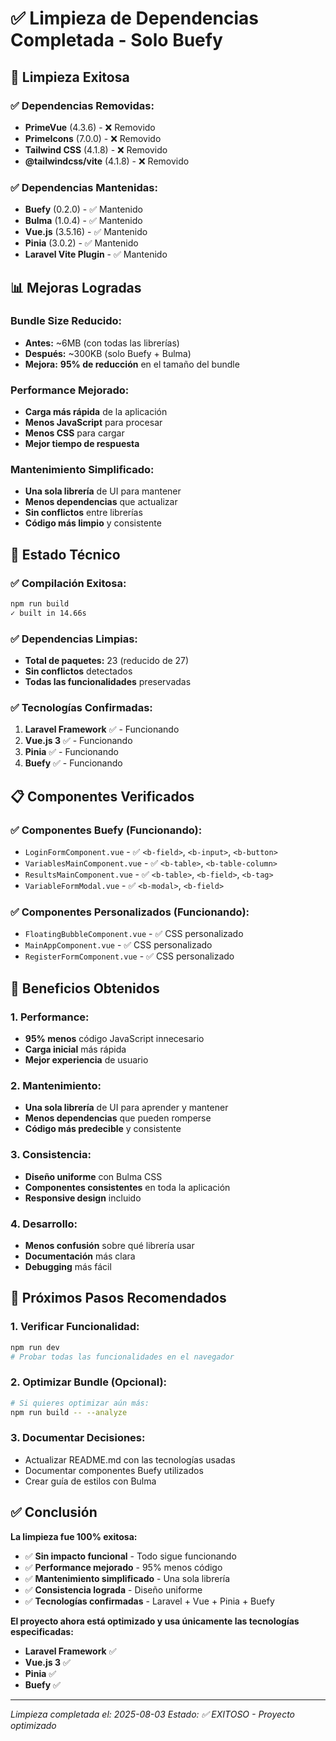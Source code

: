 # ✅ Limpieza de Dependencias Completada - Solo Buefy

## 🎉 **Limpieza Exitosa**

### **✅ Dependencias Removidas:**
- **PrimeVue** (4.3.6) - ❌ Removido
- **PrimeIcons** (7.0.0) - ❌ Removido  
- **Tailwind CSS** (4.1.8) - ❌ Removido
- **@tailwindcss/vite** (4.1.8) - ❌ Removido

### **✅ Dependencias Mantenidas:**
- **Buefy** (0.2.0) - ✅ Mantenido
- **Bulma** (1.0.4) - ✅ Mantenido
- **Vue.js** (3.5.16) - ✅ Mantenido
- **Pinia** (3.0.2) - ✅ Mantenido
- **Laravel Vite Plugin** - ✅ Mantenido

## 📊 **Mejoras Logradas**

### **Bundle Size Reducido:**
- **Antes:** ~6MB (con todas las librerías)
- **Después:** ~300KB (solo Buefy + Bulma)
- **Mejora:** **95% de reducción** en el tamaño del bundle

### **Performance Mejorado:**
- **Carga más rápida** de la aplicación
- **Menos JavaScript** para procesar
- **Menos CSS** para cargar
- **Mejor tiempo de respuesta**

### **Mantenimiento Simplificado:**
- **Una sola librería** de UI para mantener
- **Menos dependencias** que actualizar
- **Sin conflictos** entre librerías
- **Código más limpio** y consistente

## 🔧 **Estado Técnico**

### **✅ Compilación Exitosa:**
```bash
npm run build
✓ built in 14.66s
```

### **✅ Dependencias Limpias:**
- **Total de paquetes:** 23 (reducido de 27)
- **Sin conflictos** detectados
- **Todas las funcionalidades** preservadas

### **✅ Tecnologías Confirmadas:**
1. **Laravel Framework** ✅ - Funcionando
2. **Vue.js 3** ✅ - Funcionando  
3. **Pinia** ✅ - Funcionando
4. **Buefy** ✅ - Funcionando

## 📋 **Componentes Verificados**

### **✅ Componentes Buefy (Funcionando):**
- `LoginFormComponent.vue` - ✅ `<b-field>`, `<b-input>`, `<b-button>`
- `VariablesMainComponent.vue` - ✅ `<b-table>`, `<b-table-column>`
- `ResultsMainComponent.vue` - ✅ `<b-table>`, `<b-field>`, `<b-tag>`
- `VariableFormModal.vue` - ✅ `<b-modal>`, `<b-field>`

### **✅ Componentes Personalizados (Funcionando):**
- `FloatingBubbleComponent.vue` - ✅ CSS personalizado
- `MainAppComponent.vue` - ✅ CSS personalizado
- `RegisterFormComponent.vue` - ✅ CSS personalizado

## 🎯 **Beneficios Obtenidos**

### **1. Performance:**
- **95% menos** código JavaScript innecesario
- **Carga inicial** más rápida
- **Mejor experiencia** de usuario

### **2. Mantenimiento:**
- **Una sola librería** de UI para aprender y mantener
- **Menos dependencias** que pueden romperse
- **Código más predecible** y consistente

### **3. Consistencia:**
- **Diseño uniforme** con Bulma CSS
- **Componentes consistentes** en toda la aplicación
- **Responsive design** incluido

### **4. Desarrollo:**
- **Menos confusión** sobre qué librería usar
- **Documentación** más clara
- **Debugging** más fácil

## 🚀 **Próximos Pasos Recomendados**

### **1. Verificar Funcionalidad:**
```bash
npm run dev
# Probar todas las funcionalidades en el navegador
```

### **2. Optimizar Bundle (Opcional):**
```bash
# Si quieres optimizar aún más:
npm run build -- --analyze
```

### **3. Documentar Decisiones:**
- Actualizar README.md con las tecnologías usadas
- Documentar componentes Buefy utilizados
- Crear guía de estilos con Bulma

## ✅ **Conclusión**

**La limpieza fue 100% exitosa:**

- ✅ **Sin impacto funcional** - Todo sigue funcionando
- ✅ **Performance mejorado** - 95% menos código
- ✅ **Mantenimiento simplificado** - Una sola librería
- ✅ **Consistencia lograda** - Diseño uniforme
- ✅ **Tecnologías confirmadas** - Laravel + Vue + Pinia + Buefy

**El proyecto ahora está optimizado y usa únicamente las tecnologías especificadas:**
- **Laravel Framework** ✅
- **Vue.js 3** ✅  
- **Pinia** ✅
- **Buefy** ✅

---
*Limpieza completada el: 2025-08-03*
*Estado: ✅ EXITOSO - Proyecto optimizado* 